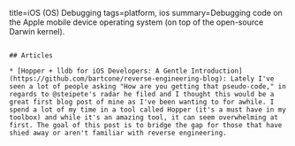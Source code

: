 title=iOS (OS) Debugging
tags=platform, ios
summary=Debugging code on the Apple mobile device operating system (on top of the open-source Darwin kernel).
~~~~~~

## Articles

* [Hopper + lldb for iOS Developers: A Gentle Introduction](https://github.com/bartcone/reverse-engineering-blog): Lately I've seen a lot of people asking "How are you getting that pseudo-code," in regards to @steipete's radar he filed and I thought this would be a great first blog post of mine as I've been wanting to for awhile. I spend a lot of my time in a tool called Hopper (it's a must have in my toolbox) and while it's an amazing tool, it can seem overwhelming at first. The goal of this post is to bridge the gap for those that have shied away or aren't familiar with reverse engineering.

